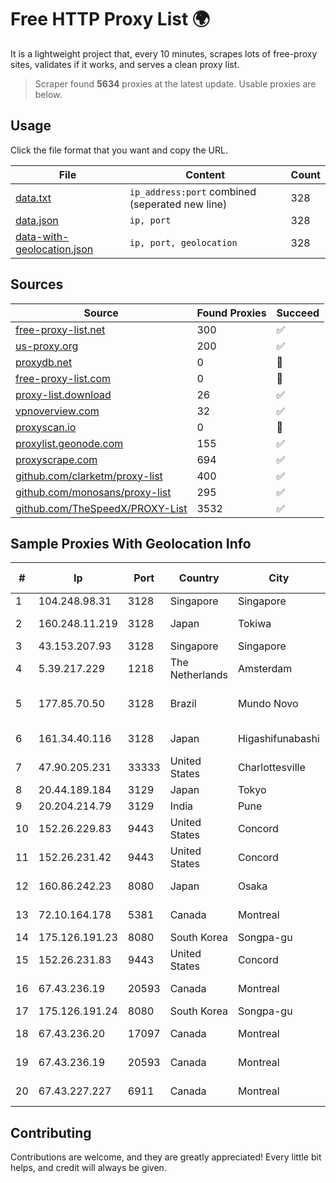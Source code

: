 
# Free HTTP Proxy List 🌍

It is a lightweight project that, every 10 minutes, scrapes lots of free-proxy sites, validates if it works, and serves a clean proxy list.


> Scraper found **5634** proxies at the latest update. Usable proxies are below.

## Usage

Click the file format that you want and copy the URL.


|File|Content|Count|
|----|-------|-----|
|[data.txt](https://raw.githubusercontent.com/themiralay/Proxy-List-World/master/data.txt)|`ip_address:port` combined (seperated new line)|328|
|[data.json](https://raw.githubusercontent.com/themiralay/Proxy-List-World/master/data.json)|`ip, port`|328|
|[data-with-geolocation.json](https://raw.githubusercontent.com/themiralay/Proxy-List-World/master/data-with-geolocation.json)|`ip, port, geolocation`|328|

## Sources

|Source|Found Proxies|Succeed|
|------|-------------|-------|
|[free-proxy-list.net](https://free-proxy-list.net)|300|✅|
|[us-proxy.org](https://www.us-proxy.org)|200|✅|
|[proxydb.net](http://proxydb.net)|0|🚫|
|[free-proxy-list.com](https://free-proxy-list.com/?page=&port=&type%5B%5D=http&type%5B%5D=https&up_time=0&search=Search)|0|🚫|
|[proxy-list.download](https://www.proxy-list.download/HTTP)|26|✅|
|[vpnoverview.com](https://vpnoverview.com/privacy/anonymous-browsing/free-proxy-servers)|32|✅|
|[proxyscan.io](https://www.proxyscan.io)|0|🚫|
|[proxylist.geonode.com](https://proxylist.geonode.com/api/proxy-list?limit=300&page=1&sort_by=lastChecked&sort_type=desc&protocols=http,https)|155|✅|
|[proxyscrape.com](https://api.proxyscrape.com/v2/?request=displayproxies&protocol=http&timeout=10000&country=all&ssl=all&anonymity=all)|694|✅|
|[github.com/clarketm/proxy-list](https://raw.githubusercontent.com/clarketm/proxy-list/master/proxy-list-raw.txt)|400|✅|
|[github.com/monosans/proxy-list](https://raw.githubusercontent.com/monosans/proxy-list/main/proxies/http.txt)|295|✅|
|[github.com/TheSpeedX/PROXY-List](https://raw.githubusercontent.com/TheSpeedX/PROXY-List/master/http.txt)|3532|✅|


## Sample Proxies With Geolocation Info

|#|Ip|Port|Country|City|Internet Service Provider|
|-|--|----|-------|----|-------------------------|
|1|104.248.98.31|3128|Singapore|Singapore|DigitalOcean, LLC|
|2|160.248.11.219|3128|Japan|Tokiwa|NTT PC Communications, Inc.|
|3|43.153.207.93|3128|Singapore|Singapore|Aceville Pte.ltd|
|4|5.39.217.229|1218|The Netherlands|Amsterdam|HOSTKEY|
|5|177.85.70.50|3128|Brazil|Mundo Novo|ASE TELECOMUNICAÇÕES LTDA ME|
|6|161.34.40.116|3128|Japan|Higashifunabashi|NTT PC Communications, Inc.|
|7|47.90.205.231|33333|United States|Charlottesville|Alibaba.com LLC|
|8|20.44.189.184|3129|Japan|Tokyo|Microsoft Corporation|
|9|20.204.214.79|3129|India|Pune|Microsoft Corporation|
|10|152.26.229.83|9443|United States|Concord|MCNC|
|11|152.26.231.42|9443|United States|Concord|MCNC|
|12|160.86.242.23|8080|Japan|Osaka|Sony Network Communications Inc|
|13|72.10.164.178|5381|Canada|Montreal|GloboTech Communications|
|14|175.126.191.23|8080|South Korea|Songpa-gu|SK Broadband Co Ltd|
|15|152.26.231.83|9443|United States|Concord|MCNC|
|16|67.43.236.19|20593|Canada|Montreal|GloboTech Communications|
|17|175.126.191.24|8080|South Korea|Songpa-gu|SK Broadband Co Ltd|
|18|67.43.236.20|17097|Canada|Montreal|GloboTech Communications|
|19|67.43.236.19|20593|Canada|Montreal|GloboTech Communications|
|20|67.43.227.227|6911|Canada|Montreal|GloboTech Communications|



## Contributing

Contributions are welcome, and they are greatly appreciated! Every
little bit helps, and credit will always be given.

